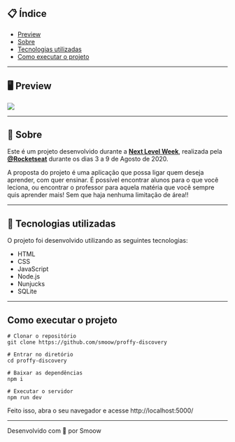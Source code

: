 ## 📋 Índice

- [Preview](https://github.com/smoow/proffy-discovery#-Preview)
- [Sobre](https://github.com/smoow/proffy-discovery#-Sobre)
- [Tecnologias utilizadas](https://github.com/smoow/proffy-discovery#-Tecnologias-utilizadas)
- [Como executar o projeto](https://github.com/smoow/proffy-discovery#-Como-executar-o-projeto)

--------------------

## 🖥 Preview

<img src="https://i.imgur.com/EG44oJy.png">

--------------------

## 📖 Sobre

 Este é um projeto desenvolvido durante a **[Next Level Week](https://nextlevelweek.com/)**, realizada pela **[@Rocketseat](https://github.com/Rocketseat)** durante os dias 3 a 9 de Agosto de 2020.
 
 A proposta do projeto é uma aplicação que possa ligar quem deseja aprender, com quer ensinar. É possível encontrar alunos para o que você leciona, ou encontrar o professor para aquela matéria que você sempre quis aprender mais! Sem que haja nenhuma limitação de área!!

--------------------

## 🚀 Tecnologias utilizadas

O projeto foi desenvolvido utilizando as seguintes tecnologias:

- HTML
- CSS
- JavaScript
- Node.js
- Nunjucks
- SQLite

--------------------

## Como executar o projeto

```
# Clonar o repositório
git clone https://github.com/smoow/proffy-discovery

# Entrar no diretório
cd proffy-discovery

# Baixar as dependências
npm i

# Executar o servidor
npm run dev
```

Feito isso, abra o seu navegador e acesse http://localhost:5000/

--------------------

Desenvolvido com 💜 por Smoow
